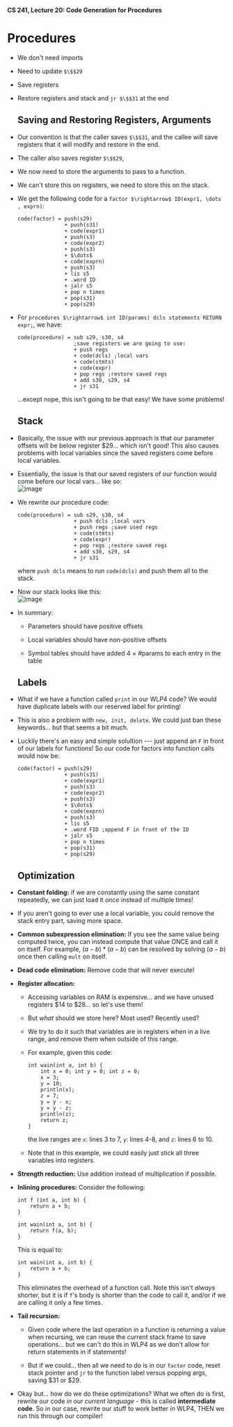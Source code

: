 **CS 241, Lecture 20: Code Generation for Procedures**

Procedures
==========

-   We don't need imports

-   Need to update `$\$$29`

-   Save registers

-   Restore registers and stack and `jr $\$$31` at the end

    Saving and Restoring Registers, Arguments
    -----------------------------------------

-   Our convention is that the caller saves `$\$$31`, and the callee
    will save registers that it will modify and restore in the end.

-   The caller also saves register `$\$$29`,

-   We now need to store the arguments to pass to a function.

-   We can't store this on registers, we need to store this on the
    stack.

-   We get the following code for a
    `factor $\rightarrow$ ID(expr1, \dots , exprn)`:

    ``` {mathescape="" numbers="none" breaklines="true"}
    code(factor) = push(s29) 
                   + push(s31)
                   + code(expr1) 
                   + push(s3)
                   + code(expr2) 
                   + push(s3)
                   + $\dots$
                   + code(exprn)
                   + push(s3)
                   + lis s5
                   + .word ID
                   + jalr s5
                   + pop n times
                   + pop(s31) 
                   + pop(s29)
    ```

-   For
    `procedures $\rightarrow$ int ID(params) dcls statements RETURN expr;`,
    we have:

    ``` {mathescape="" numbers="none" breaklines="true"}
    code(procedure) = sub s29, s30, s4
                      ;save registers we are going to use:
                      + push regs
                      + code(dcls) ;local vars
                      + code(stmts)
                      + code(expr)
                      + pop regs ;restore saved regs
                      + add s30, s29, s4
                      + jr s31
    ```

    $\dots$except nope, this isn't going to be that easy! We have some
    problems!

    Stack
    -----

-   Basically, the issue with our previous approach is that our
    parameter offsets will be below register \$29$\dots$ which isn't
    good! This also causes problems with local variables since the saved
    registers come before local variables.

-   Essentially, the issue is that our saved registers of our function
    would come before our local vars$\dots$ like so:\
    ![image](stack_1.png)

-   We rewrite our procedure code:

    ``` {mathescape="" numbers="none" breaklines="true"}
    code(procedure) = sub s29, s30, s4
                      + push dcls ;local vars
                      + push regs ;save used regs
                      + code(stmts)
                      + code(expr)
                      + pop regs ;restore saved regs
                      + add s30, s29, s4
                      + jr s31
    ```

    where `push dcls` means to run `code(dcls)` and push them all to the
    stack.

-   Now our stack looks like this:\
    ![image](stack_2.png)

-   In summary:

    -   Parameters should have positive offsets

    -   Local variables should have non-positive offsets

    -   Symbol tables should have added 4 $\times$ \#params to each
        entry in the table

    Labels
    ------

-   What if we have a function called `print` in our WLP4 code? We would
    have duplicate labels with our reserved label for printing!

-   This is also a problem with `new, init, delete`. We could just ban
    these keywords$\dots$ but that seems a bit much.

-   Luckily there's an easy and simple solultion --- just append an `F`
    in front of our labels for functions! So our code for factors into
    function calls would now be:

    ``` {mathescape="" numbers="none" breaklines="true"}
    code(factor) = push(s29) 
                   + push(s31)
                   + code(expr1) 
                   + push(s3)
                   + code(expr2) 
                   + push(s3)
                   + $\dots$
                   + code(exprn)
                   + push(s3)
                   + lis s5
                   + .word FID ;append F in front of the ID
                   + jalr s5
                   + pop n times
                   + pop(s31) 
                   + pop(s29)
    ```

    Optimization
    ------------

-   **Constant folding:** if we are constantly using the same constant
    repeatedly, we can just load it *once* instead of multiple times!

-   If you aren't going to ever use a local variable, you could remove
    the stack entry part, saving more space.

-   **Common subexpression elimination:** If you see the same value
    being computed twice, you can instead compute that value ONCE and
    call it on itself. For example, $(a - b) * (a-b)$ can be resolved by
    solving $(a-b)$ once then calling `mult` on itself.

-   **Dead code elimination:** Remove code that will never execute!

-   **Register allocation:**

    -   Accessing variables on RAM is expensive$\dots$ and we have
        unused registers \$14 to \$28\... so let's use them!

    -   But *what* should we store here? Most used? Recently used?

    -   We try to do it such that variables are in registers when in a
        live range, and remove them when outside of this range.

    -   For example, given this code:

        ``` {mathescape="" numbers="none" breaklines="true"}
        int wain(int a, int b) {
            int x = 0; int y = 0; int z = 0;
            x = 3;
            y = 10;
            println(x);
            z = 7;
            y = y - x;
            y = y - z;
            println(z);
            return z;
        }
        ```

        the live ranges are `x`: lines 3 to 7, `y`: lines 4-8, and `z`:
        lines 6 to 10.

    -   Note that in this example, we could easily just stick all three
        variables into registers.

-   **Strength reduction:** Use addition instead of multiplication if
    possible.

-   **Inlining procedures:** Consider the following:

    ``` {mathescape="" numbers="none" breaklines="true"}
    int f (int a, int b) {
        return a + b;
    }

    int wain(int a, int b) {
        return f(a, b);
    }
    ```

    This is equal to:

    ``` {mathescape="" numbers="none" breaklines="true"}
    int wain(int a, int b) {
        return a + b;
    }
    ```

    This eliminates the overhead of a function call. Note this isn't
    *always* shorter, but it is if `f`'s body is shorter than the code
    to call it, and/or if we are calling it only a few times.

-   **Tail recursion:**

    -   Given code where the last operation in a function is returning a
        value when recursing, we can reuse the current stack frame to
        save operations$\dots$ but we can't do this in WLP4 as we don't
        allow for return statements in if statements!

    -   But if we could$\dots$ then all we need to do is in our `factor`
        code, reset stack pointer and `jr` to the function label versus
        popping args, saving \$31 or \$29.

-   Okay but$\dots$ how do we do these optimizations? What we often do
    is first, rewrite our code *in our current language* - this is
    called **intermediate code**. So in our case, rewrite our stuff to
    work better *in* WLP4, THEN we run this through our compiler!

